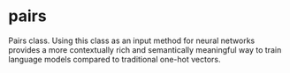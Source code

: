 # pairs
Pairs class. Using this class as an input method for neural networks provides a more contextually rich and semantically meaningful way to train language models compared to traditional one-hot vectors. 
